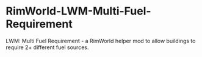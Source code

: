 # RimWorld-LWM-Multi-Fuel-Requirement
LWM: Multi Fuel Requirement - a RimWorld helper mod to allow buildings to require 2+ different fuel sources.
